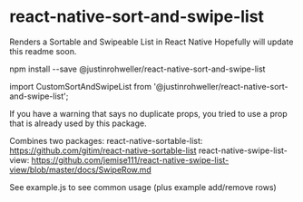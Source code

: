 # react-native-sort-and-swipe-list
Renders a Sortable and Swipeable List in React Native
Hopefully will update this readme soon.

npm install --save @justinrohweller/react-native-sort-and-swipe-list

import CustomSortAndSwipeList from '@justinrohweller/react-native-sort-and-swipe-list';

<CustomSortAndSwipeList
see example.js for props.
And see two packages documentation for other props.
/>

If you have a warning that says no duplicate props, you tried to use a prop that is already used by this package.

Combines two packages:
react-native-sortable-list: https://github.com/gitim/react-native-sortable-list
react-native-swipe-list-view: https://github.com/jemise111/react-native-swipe-list-view/blob/master/docs/SwipeRow.md

See example.js to see common usage (plus example add/remove rows)

